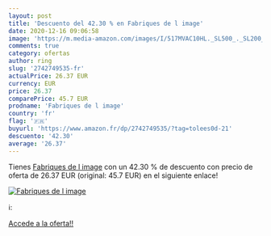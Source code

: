 ```yaml
---
layout: post
title: 'Descuento del 42.30 % en Fabriques de l image'
date: 2020-12-16 09:06:58
image: 'https://m.media-amazon.com/images/I/517MVAC10HL._SL500_._SL200_.jpg'
comments: true
category: ofertas
author: ring
slug: '2742749535-fr'
actualPrice: 26.37 EUR
currency: EUR
price: 26.37
comparePrice: 45.7 EUR
prodname: 'Fabriques de l image'
country: 'fr'
flag: '🇫🇷'
buyurl: 'https://www.amazon.fr/dp/2742749535/?tag=tolees0d-21'
descuento: '42.30'
average: '26.37'
---
```


Tienes [Fabriques de l image](https://www.amazon.fr/dp/2742749535/?tag=tolees0d-21) con un 42.30 % de descuento con precio de oferta de 26.37 EUR (original: 45.7 EUR) en el siguiente enlace!

[![Fabriques de l image](https://m.media-amazon.com/images/I/517MVAC10HL._SL500_._SL200_.jpg)](https://www.amazon.fr/dp/2742749535/?tag=tolees0d-21)

ℹ️:


[Accede a la oferta!!](https://www.amazon.fr/dp/2742749535/?tag=tolees0d-21)
